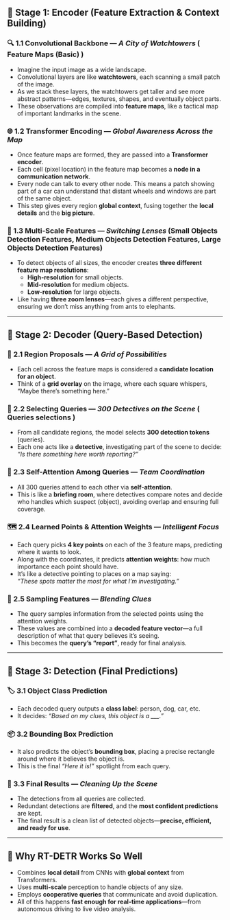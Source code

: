 ## 🧠 Stage 1: Encoder (Feature Extraction & Context Building)

### 🔍 1.1 Convolutional Backbone — *A City of Watchtowers* ( Feature Maps (Basic) )

- Imagine the input image as a wide landscape.
- Convolutional layers are like **watchtowers**, each scanning a small patch of the image.
- As we stack these layers, the watchtowers get taller and see more abstract patterns—edges, textures, shapes, and eventually object parts.
- These observations are compiled into **feature maps**, like a tactical map of important landmarks in the scene.

### 🌐 1.2 Transformer Encoding — *Global Awareness Across the Map*

- Once feature maps are formed, they are passed into a **Transformer encoder**.
- Each cell (pixel location) in the feature map becomes a **node in a communication network**.
- Every node can talk to every other node. This means a patch showing part of a car can understand that distant wheels and windows are part of the same object.
- This step gives every region **global context**, fusing together the **local details** and the **big picture**.

### 🔎 1.3 Multi-Scale Features — *Switching Lenses* (Small Objects Detection Features, Medium Objects Detection Features, Large Objects Detection Features)

- To detect objects of all sizes, the encoder creates **three different feature map resolutions**:
  - **High-resolution** for small objects.
  - **Mid-resolution** for medium objects.
  - **Low-resolution** for large objects.
- Like having **three zoom lenses**—each gives a different perspective, ensuring we don’t miss anything from ants to elephants.

---

## 🎯 Stage 2: Decoder (Query-Based Detection)

### 📍 2.1 Region Proposals — *A Grid of Possibilities*

- Each cell across the feature maps is considered a **candidate location for an object**.
- Think of a **grid overlay** on the image, where each square whispers, “Maybe there’s something here.”

### 🔎 2.2 Selecting Queries — *300 Detectives on the Scene* ( Queries selections )

- From all candidate regions, the model selects **300 detection tokens** (queries).
- Each one acts like a **detective**, investigating part of the scene to decide: *“Is there something here worth reporting?”*

### 🧭 2.3 Self-Attention Among Queries — *Team Coordination*

- All 300 queries attend to each other via **self-attention**.
- This is like a **briefing room**, where detectives compare notes and decide who handles which suspect (object), avoiding overlap and ensuring full coverage.

### 🗺️ 2.4 Learned Points & Attention Weights — *Intelligent Focus*

- Each query picks **4 key points** on each of the 3 feature maps, predicting where it wants to look.
- Along with the coordinates, it predicts **attention weights**: how much importance each point should have.
- It’s like a detective pointing to places on a map saying:  
  *“These spots matter the most for what I’m investigating.”*

### 🧪 2.5 Sampling Features — *Blending Clues*

- The query samples information from the selected points using the attention weights.
- These values are combined into a **decoded feature vector**—a full description of what that query believes it’s seeing.
- This becomes the **query’s “report”**, ready for final analysis.

---

## 🧾 Stage 3: Detection (Final Predictions)

### 🏷️ 3.1 Object Class Prediction

- Each decoded query outputs a **class label**: person, dog, car, etc.
- It decides: *“Based on my clues, this object is a ___.”*

### 📦 3.2 Bounding Box Prediction

- It also predicts the object’s **bounding box**, placing a precise rectangle around where it believes the object is.
- This is the final *“Here it is!”* spotlight from each query.

### 🧹 3.3 Final Results — *Cleaning Up the Scene*

- The detections from all queries are collected.
- Redundant detections are **filtered**, and the **most confident predictions** are kept.
- The final result is a clean list of detected objects—**precise, efficient, and ready for use**.

---

## 🚀 Why RT-DETR Works So Well

- Combines **local detail** from CNNs with **global context** from Transformers.
- Uses **multi-scale** perception to handle objects of any size.
- Employs **cooperative queries** that communicate and avoid duplication.
- All of this happens **fast enough for real-time applications**—from autonomous driving to live video analysis.
